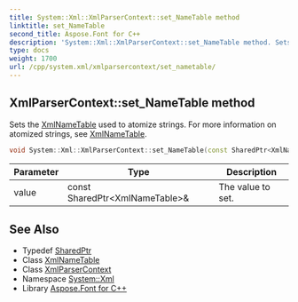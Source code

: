```yaml
---
title: System::Xml::XmlParserContext::set_NameTable method
linktitle: set_NameTable
second_title: Aspose.Font for C++
description: 'System::Xml::XmlParserContext::set_NameTable method. Sets the XmlNameTable used to atomize strings. For more information on atomized strings, see XmlNameTable in C++.'
type: docs
weight: 1700
url: /cpp/system.xml/xmlparsercontext/set_nametable/
---
```

## XmlParserContext::set_NameTable method


Sets the [XmlNameTable](../../xmlnametable/) used to atomize strings. For more information on atomized strings, see [XmlNameTable](../../xmlnametable/).

```cpp
void System::Xml::XmlParserContext::set_NameTable(const SharedPtr<XmlNameTable> &value)
```


| Parameter | Type | Description |
| --- | --- | --- |
| value | const SharedPtr\<XmlNameTable\>\& | The value to set. |

## See Also

* Typedef [SharedPtr](../../../system/sharedptr/)
* Class [XmlNameTable](../../xmlnametable/)
* Class [XmlParserContext](../)
* Namespace [System::Xml](../../)
* Library [Aspose.Font for C++](../../../)
